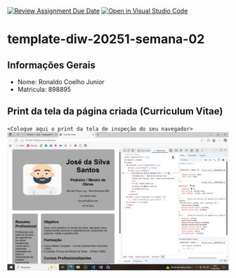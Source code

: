 [![Review Assignment Due Date](https://classroom.github.com/assets/deadline-readme-button-22041afd0340ce965d47ae6ef1cefeee28c7c493a6346c4f15d667ab976d596c.svg)](https://classroom.github.com/a/6b4UVvYL)
[![Open in Visual Studio Code](https://classroom.github.com/assets/open-in-vscode-2e0aaae1b6195c2367325f4f02e2d04e9abb55f0b24a779b69b11b9e10269abc.svg)](https://classroom.github.com/online_ide?assignment_repo_id=20066825&assignment_repo_type=AssignmentRepo)
# template-diw-20251-semana-02

## Informações Gerais
- Nome: Ronaldo Coelho Junior
- Matricula: 898895

## Print da tela da página criada (Curriculum Vitae)

`<Coloque aqui o print da tela de inspeção do seu navegador>`
![tela de Inspeção](public/inspecao.jpg)
